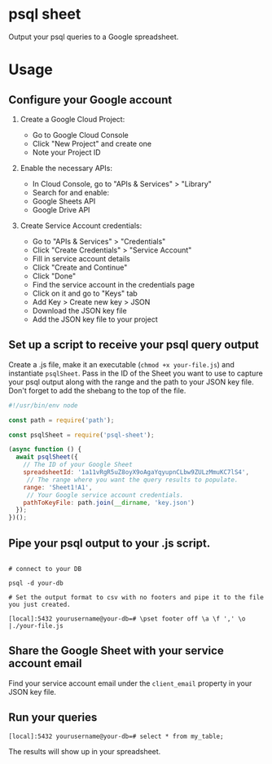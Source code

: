 # psql sheet

Output your psql queries to a Google spreadsheet.

# Usage

## Configure your Google account

1.  Create a Google Cloud Project:
    * Go to Google Cloud Console
    * Click "New Project" and create one
    * Note your Project ID

2.  Enable the necessary APIs:
    * In Cloud Console, go to "APIs & Services" > "Library"
    * Search for and enable:
    * Google Sheets API
    * Google Drive API

3.  Create Service Account credentials:
    * Go to "APIs & Services" > "Credentials"
    * Click "Create Credentials" > "Service Account"
    * Fill in service account details
    * Click "Create and Continue"
    * Click "Done"
    * Find the service account in the credentials page
    * Click on it and go to "Keys" tab
    * Add Key > Create new key > JSON
    * Download the JSON key file
    * Add the JSON key file to your project

## Set up a script to receive your psql query output

Create a .js file, make it an executable (`chmod +x your-file.js`) and instantiate `psqlSheet`.  Pass in the ID of the Sheet you want to use to capture your psql output along with the range and the path to your JSON key file.  Don't forget to add the shebang to the top of the file.

```javascript
#!/usr/bin/env node

const path = require('path');

const psqlSheet = require('psql-sheet');

(async function () {
  await psqlSheet({
    // The ID of your Google Sheet
    spreadsheetId: '1a11vRgR5uZ8oyX9oAgaYqyupnCLbw9ZULzMmuKC7lS4',
     // The range where you want the query results to populate.
    range: 'Sheet1!A1',
     // Your Google service account credentials.
    pathToKeyFile: path.join(__dirname, 'key.json')
  });
})();
```

## Pipe your psql output to your .js script.

```

# connect to your DB

psql -d your-db

# Set the output format to csv with no footers and pipe it to the file you just created.

[local]:5432 yourusername@your-db=# \pset footer off \a \f ',' \o |./your-file.js

```

## Share the Google Sheet with your service account email

Find your service account email under the `client_email` property in your JSON key file.

## Run your queries

```
[local]:5432 yourusername@your-db=# select * from my_table;
```

The results will show up in your spreadsheet.
